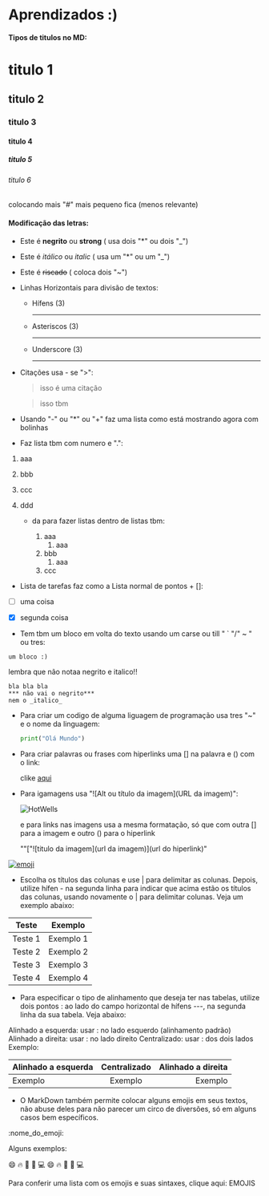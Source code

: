 # Aprendizados :)

#### Tipos de titulos no MD:


# titulo 1
## titulo 2
### titulo 3
#### titulo 4
##### titulo 5
###### titulo 6


colocando mais "#" mais pequeno fica (menos relevante)

#### Modificação das letras:

- Este é **negrito** ou __strong__ ( usa dois "*" ou dois "_")
- Este é *itálico* ou _italic_ ( usa um "*" ou um "_")
- Este é ~~riscado~~ ( coloca dois "~")

- Linhas Horizontais para divisão de textos:

  - Hífens (3)

    ---

  - Asteriscos (3)

    ***

  - Underscore (3)

    ___
- Citações usa - se ">":
  
  >isso é uma citação
  
  >isso tbm

- Usando "-" ou "*" ou "+" faz uma lista como está mostrando agora com bolinhas

- Faz lista tbm com numero e ".":

1. aaa
2. bbb
3. ccc
4. ddd
   
   - da para fazer listas dentro de listas tbm:
  
     1. aaa
        1. aaa
     2. bbb
        1. aaa
     3. ccc

- Lista de tarefas faz como a Lista normal de pontos + []:

- [ ] uma coisa
  
- [x] segunda coisa

- Tem tbm um bloco em volta do texto usando um carse ou till " ` "/" ~ " ou tres:

` um bloco :) `

lembra que não notaa negrito e italico!!

```
bla bla bla
*** não vai o negrito***
nem o _italico_
```

- Para criar um codigo de alguma liguagem de programação usa tres "~" e o nome da linguagem:

    ~~~python
    print("Olá Mundo")
    ~~~

- Para criar palavras ou frases com hiperlinks uma [] na palavra e () com o link:

    clike [aqui](https://www.youtube.com/watch?v=dQw4w9WgXcQ)

- Para igamagens usa "![Alt ou título da imagem](URL da imagem)":
  
    ![HotWells](https://encrypted-tbn0.gstatic.com/images?q=tbn:ANd9GcRy_AgCCPGUYL-ZKg7Otkf_pwQgqoc8SS101g&s)

    e para links nas imagens usa a mesma formatação, só que com outra [] para a imagem e outro () para o hiperlink
  
    ""["![titulo da imagem](url da imagem)](url do hiperlink)"
  

[![emoji](https://i.pinimg.com/474x/ab/06/87/ab06878f1966bf54a0f606964cab5fd2.jpg)](https://www.youtube.com/watch?v=dQw4w9WgXcQ)


- Escolha os títulos das colunas e use | para delimitar as colunas. Depois, utilize hífen - na segunda linha para indicar que acima        estão os títulos das colunas, usando novamente o | para delimitar colunas. Veja um exemplo abaixo:

Teste   | Exemplo
------- | ------
Teste 1 | Exemplo 1
Teste 2 | Exemplo 2
Teste 3 | Exemplo 3
Teste 4 | Exemplo 4


- Para especificar o tipo de alinhamento que deseja ter nas tabelas, utilize dois pontos : ao lado do campo horizontal de hífens ---, na segunda linha da sua tabela. Veja abaixo:

Alinhado a esquerda: usar : no lado esquerdo (alinhamento padrão)
Alinhado a direita: usar : no lado direito
Centralizado: usar : dos dois lados
Exemplo:

Alinhado a esquerda | Centralizado | Alinhado a direita
:--------- | :------: | -------:
Exemplo | Exemplo | Exemplo

- O MarkDown também permite colocar alguns emojis em seus textos, não abuse deles para não parecer um circo de diversões, só em alguns casos bem específicos.

:nome_do_emoji:

Alguns exemplos:

:smile: :fire: :file_folder: :space_invader: :computer:
😄 🔥 📁 👾 💻

Para conferir uma lista com os emojis e suas sintaxes, clique aqui: EMOJIS
